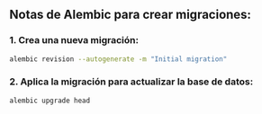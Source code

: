 ## Notas de Alembic para crear migraciones:

### 1. Crea una nueva migración:
```sh
alembic revision --autogenerate -m "Initial migration"
```
### 2. Aplica la migración para actualizar la base de datos:
```sh
alembic upgrade head
```